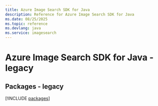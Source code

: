 ```yaml
---
title: Azure Image Search SDK for Java
description: Reference for Azure Image Search SDK for Java
ms.date: 08/25/2025
ms.topic: reference
ms.devlang: java
ms.service: imagesearch
---
```

# Azure Image Search SDK for Java - legacy
## Packages - legacy
[!INCLUDE [packages](image-search-index.md)]